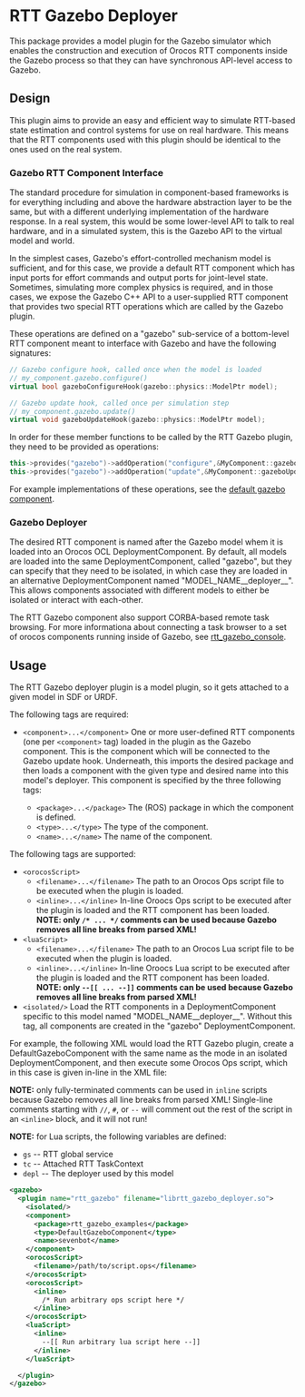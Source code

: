 RTT Gazebo Deployer
===================

This package provides a model plugin for the Gazebo simulator which enables the
construction and execution of Orocos RTT components inside the Gazebo process so
that they can have synchronous API-level access to Gazebo. 

## Design

This plugin aims to provide an easy and efficient way to simulate RTT-based
state estimation and control systems for use on real hardware. This means that
the RTT components used with this plugin should be identical to the ones used
on the real system. 

### Gazebo RTT Component Interface

The standard procedure for simulation in component-based frameworks is for
everything including and above the hardware abstraction layer to be the same,
but with a different underlying implementation of the hardware response. In a
real system, this would be some lower-level API to talk to real hardware, and in
a simulated system, this is the Gazebo API to the virtual model and world. 

In the simplest cases, Gazebo's effort-controlled mechanism model is sufficient,
and for this case, we provide a default RTT component which has input ports for
effort commands and output ports for joint-level state. Sometimes, simulating
more complex physics is required, and in those cases, we expose the Gazebo C++
API to a user-supplied RTT component that provides two special RTT operations
which are called by the Gazebo plugin.

These operations are defined on a "gazebo" sub-service of a bottom-level RTT
component meant to interface with Gazebo and have the following signatures:

```cpp
// Gazebo configure hook, called once when the model is loaded
// my_component.gazebo.configure()
virtual bool gazeboConfigureHook(gazebo::physics::ModelPtr model);

// Gazebo update hook, called once per simulation step
// my_component.gazebo.update()
virtual void gazeboUpdateHook(gazebo::physics::ModelPtr model);
```

In order for these member functions to be called by the RTT Gazebo plugin, they
need to be provided as operations:

```cpp
this->provides("gazebo")->addOperation("configure",&MyComponent::gazeboConfigureHook,this,RTT::ClientThread);
this->provides("gazebo")->addOperation("update",&MyComponent::gazeboUpdateHook,this,RTT::ClientThread);
```

For example implementations of these operations, see the [default gazebo
component](../rtt_gazebo_examples/src/default_gazebo_component.cpp).

### Gazebo Deployer

The desired RTT component is named after the Gazebo model whem it is loaded
into an Orocos OCL DeploymentComponent. By default, all models are loaded into
the same DeploymentComponent, called "gazebo", but they can specify that they
need to be isolated, in which case they are loaded in an alternative
DeploymentComponent named "MODEL\_NAME\_\_deployer\_\_". This allows components
associated with different models to either be isolated or interact with
each-other.

The RTT Gazebo component also support CORBA-based remote task browsing. For more
informationa about connecting a task browser to a set of orocos components
running inside of Gazebo, see [rtt\_gazebo\_console](../rtt_gazebo_console).

## Usage

The RTT Gazebo deployer plugin is a model plugin, so it gets attached to a
given model in SDF or URDF. 

The following tags are required:
* `<component>...</component>` One or more user-defined RTT components (one per
  `<component>` tag) loaded in the plugin as the Gazebo component. This is the
  component which will be connected to the Gazebo update hook.  Underneath,
  this imports the desired package and then loads a component with the given
  type and desired name into this model's deployer.  This component is
  specified by the three following tags:

  * `<package>...</package>` The (ROS) package in which the component is defined.
  * `<type>...</type>` The type of the component.
  * `<name>...</name>` The name of the component.

The following tags are supported:
* `<orocosScript>`
  * `<filename>...</filename>` The path to an Orocos Ops script file to be
    executed when the plugin is loaded.
  * `<inline>...</inline>` In-line Oroocs Ops script to be executed after the
    plugin is loaded and the RTT component has been loaded. **NOTE: only 
    `/* ... */` comments can be used because Gazebo removes all line breaks from
    parsed XML!**
* `<luaScript>`
  * `<filename>...</filename>` The path to an Orocos Lua script file to be
    executed when the plugin is loaded.
  * `<inline>...</inline>` In-line Oroocs Lua script to be executed after the
    plugin is loaded and the RTT component has been loaded. **NOTE: only `--[[
    ... --]]` comments can be used because Gazebo removes all line breaks from
    parsed XML!**
* `<isolated/>` Load the RTT components in a DeploymentComponent specific to
  this model named "MODEL\_NAME\_\_deployer\_\_". Without this tag, all
  components are created in the "gazebo" DeploymentComponent.

For example, the following XML would load the RTT Gazebo plugin, create a
DefaultGazeboComponent with the same name as the mode in an isolated
DeploymentComponent, and then execute some Orocos Ops script, which in this case
is given in-line in the XML file:

**NOTE:** only fully-terminated comments can be used in `inline` scripts
because Gazebo removes all line breaks from parsed XML! Single-line comments
starting with `//`,  `#`, or `--` will comment out the rest of the script in an
`<inline>` block, and it will not run!

**NOTE:** for Lua scripts, the following variables are defined:
* `gs` -- RTT global service
* `tc` -- Attached RTT TaskContext
* `depl` -- The deployer used by this model

```xml
<gazebo>
  <plugin name="rtt_gazebo" filename="librtt_gazebo_deployer.so">
    <isolated/>
    <component>
      <package>rtt_gazebo_examples</package>
      <type>DefaultGazeboComponent</type>
      <name>sevenbot</name>
    </component>
    <orocosScript>
      <filename>/path/to/script.ops</filename>
    </orocosScript>
    <orocosScript>
      <inline>
        /* Run arbitrary ops script here */
      </inline>
    </orocosScript>
    <luaScript>
      <inline>
        --[[ Run arbitrary lua script here --]]
      </inline>
    </luaScript>

  </plugin>
</gazebo>
```
